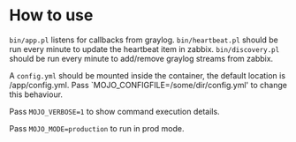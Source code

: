 # How to use

`bin/app.pl` listens for callbacks from graylog.
`bin/heartbeat.pl` should be run every minute to update the heartbeat item in zabbix.
`bin/discovery.pl` should be run every minute to add/remove graylog streams from zabbix.

A `config.yml` should be mounted inside the container, the default location is /app/config.yml. Pass `MOJO_CONFIGFILE=/some/dir/config.yml' to change this behaviour.

Pass `MOJO_VERBOSE=1` to show command execution details.

Pass `MOJO_MODE=production` to run in prod mode.
